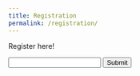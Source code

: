 ```yaml
---
title: Registration
permalink: /registration/
---
```


Register here!

<form>
  <input type="text" name="firstName">
  <button>Submit</button>
 </form>
